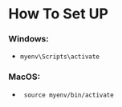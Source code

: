 # How To Set UP

### Windows:

- ```myenv\Scripts\activate```

### MacOS:

- ``` source myenv/bin/activate```
